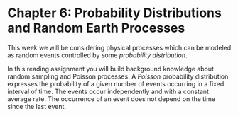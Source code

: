 Chapter 6: Probability Distributions and Random Earth Processes
=======================

This week we will be considering physical processes which can be modeled as random events controlled by some _probability distribution_.

In this reading assignment you will build background knowledge about random sampling and Poisson processes. A _Poisson_ probability distribution expresses the probability of a given number of events occurring in a fixed interval of time. The events occur independently and with a constant average rate. The occurrence of an event does not depend on the time since the last event.




